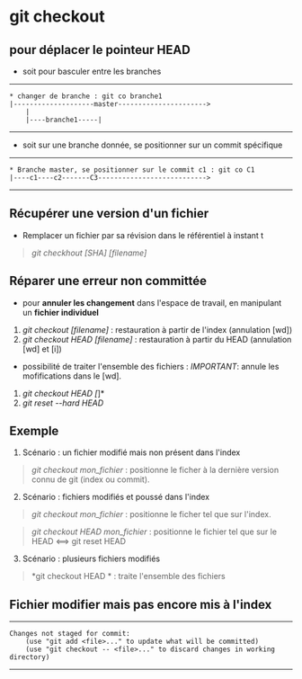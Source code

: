 git checkout
============

## pour déplacer le pointeur HEAD
* soit pour basculer entre les branches
---
	* changer de branche : git co branche1
	|--------------------master---------------------->	
		|
        |----branche1-----|
 
--- 

* soit sur une branche donnée, se positionner sur un commit spécifique
---
	* Branche master, se positionner sur le commit c1 : git co C1
	|----c1----c2-------C3--------------------------->	

--- 

## Récupérer une version d'un fichier
* Remplacer un fichier par sa révision dans le référentiel à instant t
> *git checkhout [SHA] [filename]*

## Réparer une erreur non committée
* pour **annuler les changement** dans l'espace de travail, en manipulant un **fichier individuel**
1. *git checkout [filename]* : restauration à partir de l'index (annulation [wd])
2. *git checkout HEAD [filename]* : restauration à partir du HEAD (annulation [wd] et [i])

* possibilité de traiter l'ensemble des fichiers : 
*IMPORTANT*: annule les mofifications dans le [wd].
1. *git checkout HEAD [*]*
2. *git reset --hard HEAD*

## Exemple
1. Scénario : un fichier modifié mais non présent dans l'index
> *git checkout mon_fichier* : positionne le ficher à la dernière version connu de git (index ou commit).

2. Scénario : fichiers modifiés et poussé dans l'index
> *git checkout mon_fichier* : positionne le ficher tel que sur l'index.

> *git checkout HEAD mon_fichier* : positionne le fichier tel que sur le HEAD <==> git reset HEAD

3. Scénario : plusieurs fichiers modifiés
> *git checkout HEAD * : traite l'ensemble des fichiers

## Fichier modifier mais pas encore mis à l'index
---

	Changes not staged for commit:
  		(use "git add <file>..." to update what will be committed)
  		(use "git checkout -- <file>..." to discard changes in working directory)
---
